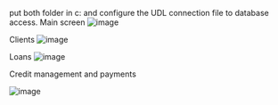 put both folder in c: and configure the UDL connection file to database access.
Main screen
![image](https://github.com/mieses01/Financial-Delphi/assets/15967674/515cd4a4-79d9-40eb-be7c-3ee029a54a8c)

Clients
![image](https://github.com/mieses01/Financial-Delphi/assets/15967674/70e41e34-5188-4268-b780-e899406f6049)

Loans
![image](https://github.com/mieses01/Financial-Delphi/assets/15967674/6aa49973-927d-4e7e-918b-bd70cfafe134)

Credit management and payments

![image](https://github.com/mieses01/Financial-Delphi/assets/15967674/cf0fee13-e03c-463b-acc2-4382cb423fc4)

